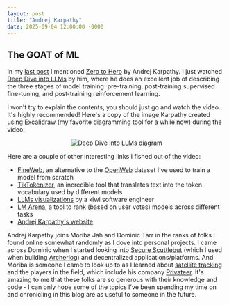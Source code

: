 ```yaml
---
layout: post
title: "Andrej Karpathy"
date: 2025-09-04 12:00:00 -0000
---
```


## The GOAT of ML

In my [last post](/2025/08/11/a-new-adventure.html) I mentioned [Zero to Hero](https://karpathy.ai/zero-to-hero.html) by Andrej Karpathy. I just watched [Deep Dive into LLMs](https://www.youtube.com/watch?v=7xTGNNLPyMI) by him, where he does an excellent job of describing the three stages of model training: pre-training, post-training supervised fine-tuning, and post-training reinforcement learning.

I won't try to explain the contents, you should just go and watch the video. It's highly recommended! Here's a copy of the image Karpathy created using [Excalidraw](https://excalidraw.com/) (my favorite diagramming tool for a while now) during the video.

<p align="center" size="10%"> 
  <img src="/images/deep_dive_into_LLMs.png" title="Deep Dive into LLMs diagram" />
</p>

Here are a couple of other interesting links I fished out of the video:

* [FineWeb](https://huggingface.co/spaces/HuggingFaceFW/blogpost-fineweb-v1), an alternative to the [OpenWeb](https://huggingface.co/datasets/Skylion007/openwebtext) dataset I've used to train a model from scratch
* [TikTokenizer](https://tiktokenizer.vercel.app/), an incredible tool that translates text into the token vocabulary used by different models
* [LLMs visualizations](https://bbycroft.net/llm) by a kiwi software engineer
* [LM Arena](https://lmarena.ai/leaderboard), a tool to rank (based on user votes) models across different tasks
* [Andrej Karpathy's website](https://karpathy.ai/)

Andrej Karpathy joins Moriba Jah and Dominic Tarr in the ranks of folks I found online somewhat randomly as I dove into personal projects. I came across Dominic when I started looking into [Secure Scuttlebut](https://ssbc.github.io/ssb-db/) (which I used when building [Archerlog](/2022/01/18/archerlog.html)) and decentralized applications/platforms. And Moriba is someone I came to look up to as I learned about [satellite tracking](/2022/01/03/satellite-tracking.html) and the players in the field, which include his company [Privateer](/2022/03/01/privateer.html). It's amazing to me that these folks are so generous with their knowledge and code - I can only hope some of the topics I've been spending my time on and chronicling in this blog are as useful to someone in the future.